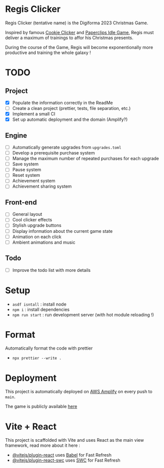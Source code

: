 # Regis Clicker

Regis Clicker (tentative name) is the Digiforma 2023 Christmas Game.

Inspired by famous [Cookie Clicker](https://orteil.dashnet.org/cookieclicker/) and [Paperclips Idle Game](https://www.decisionproblem.com/paperclips/index2.html), Regis must deliver a maximum of trainings to affor his Christmas presents.

During the course of the Game, Regis will become exponentionally more productive and training the whole galaxy !

# TODO

## Project

- [x] Populate the information correctly in the ReadMe
- [ ] Create a clean project (prettier, tests, file separation, etc.)
- [x] Implement a small CI
- [x] Set up automatic deployment and the domain (Amplify?)

## Engine

- [ ] Automatically generate upgrades from `upgrades.toml`
- [ ] Develop a prerequisite purchase system
- [ ] Manage the maximum number of repeated purchases for each upgrade
- [ ] Save system
- [ ] Pause system
- [ ] Reset system
- [ ] Achievement system
- [ ] Achievement sharing system

## Front-end

- [ ] General layout
- [ ] Cool clicker effects
- [ ] Stylish upgrade buttons
- [ ] Display information about the current game state
- [ ] Animation on each click
- [ ] Ambient animations and music

## Todo

- [ ] Improve the todo list with more details

# Setup

- `asdf isntall` : install node
- `npm i` : install dependencies
- `npm run start` : run development server (with hot module reloading !)

# Format

Automatically format the code with prettier

- `npx prettier --write .`

# Deployment

This project is automatically deployed on [AWS Amplify](https://eu-west-1.console.aws.amazon.com/amplify/home?region=eu-west-1#/d2sk9y4ym3y2h6) on every push to `main`.

The game is publicly available [here](https://main.d2sk9y4ym3y2h6.amplifyapp.com/)

# Vite + React

This project is scaffolded with Vite and uses React as the main view framework, read more about it here :

- [@vitejs/plugin-react](https://github.com/vitejs/vite-plugin-react/blob/main/packages/plugin-react/README.md) uses [Babel](https://babeljs.io/) for Fast Refresh
- [@vitejs/plugin-react-swc](https://github.com/vitejs/vite-plugin-react-swc) uses [SWC](https://swc.rs/) for Fast Refresh
